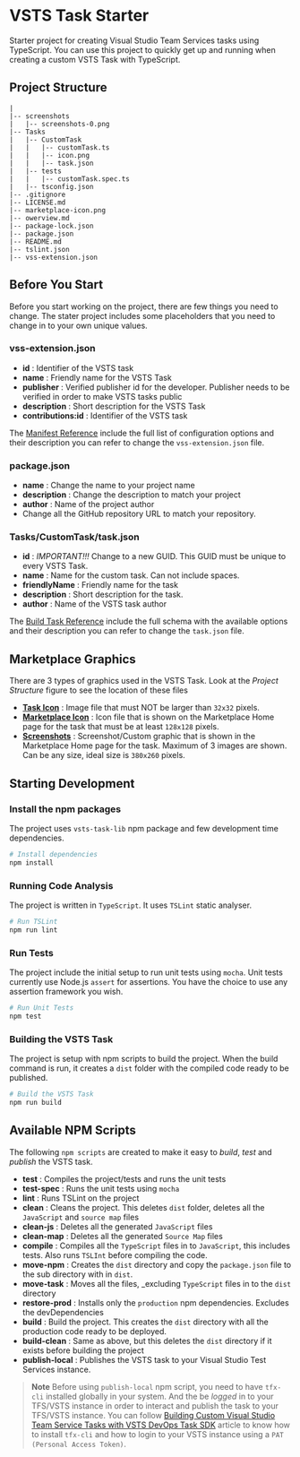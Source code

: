 # VSTS Task Starter
Starter project for creating Visual Studio Team Services tasks using TypeScript. You can use this project to quickly get up and running when creating a custom VSTS Task with TypeScript.


## Project Structure
```
|
|-- screenshots
|   |-- screenshots-0.png
|-- Tasks
|   |-- CustomTask
|   |   |-- customTask.ts
|   |   |-- icon.png
|   |   |-- task.json
|   |-- tests
|   |   |-- customTask.spec.ts
|   |-- tsconfig.json
|-- .gitignore
|-- LICENSE.md
|-- marketplace-icon.png
|-- owerview.md
|-- package-lock.json
|-- package.json
|-- README.md
|-- tslint.json
|-- vss-extension.json
```

## Before You Start
Before you start working on the project, there are few things you need to change. The stater project includes some placeholders that you need to change in to your own unique values.

### vss-extension.json

* **id** : Identifier of the VSTS task
* **name** : Friendly name for the VSTS Task
* **publisher** : Verified publisher id for the developer. Publisher needs to be verified in order to make VSTS tasks public
* **description** :  Short description for the VSTS Task
* **contributions:id** : Identifier of the VSTS task

The [Manifest Reference](1) include the full list of configuration options and their description you can refer to change the `vss-extension.json` file.

### package.json

* **name** : Change the name to your project name
* **description** : Change the description to match your project
* **author** : Name of the project author
* Change all the GitHub repository URL to match your repository.

### Tasks/CustomTask/task.json

* **id** : _IMPORTANT!!!_ Change to a new GUID. This GUID must be unique to every VSTS Task.
* **name** : Name for the custom task. Can not include spaces.
* **friendlyName** : Friendly name for the task
* **description** : Short description for the task.
* **author** : Name of the VSTS task author

The [Build Task Reference](2) include the full schema with the available options and their description you can refer to change the `task.json` file.

## Marketplace Graphics
There are 3 types of graphics used in the VSTS Task. Look at the _Project Structure_ figure to see the location of these files

* **[Task Icon](task-icon)** : Image file that must NOT be larger than `32x32` pixels.
* **[Marketplace Icon](marketplace-icon)** : Icon file that is shown on the Marketplace Home page for the task that must be at least `128x128` pixels.
* **[Screenshots](screenshot-img)** : Screenshot/Custom graphic that is shown in the Marketplace Home page for the task. Maximum of 3 images are shown. Can be any size, ideal size is `380x260` pixels.


## Starting Development
### Install the npm packages
The project uses `vsts-task-lib` npm package and few development time dependencies.

```bash
# Install dependencies
npm install
```

### Running Code Analysis
The project is written in `TypeScript`. It uses `TSLint` static analyser.

```bash
# Run TSLint
npm run lint
```

### Run Tests
The project include the initial setup to run unit tests using `mocha`. Unit tests currently use Node.js `assert` for assertions. You have the choice to use any assertion framework you wish.

```bash
# Run Unit Tests
npm test
```

### Building the VSTS Task
The project is setup with npm scripts to build the project. When the build command is run, it creates a `dist` folder with the compiled code ready to be published.

```bash
# Build the VSTS Task
npm run build
```

## Available NPM Scripts
The following `npm scripts` are created to make it easy to _build_, _test_ and _publish_ the VSTS task.

* **test** : Compiles the project/tests and runs the unit tests
* **test-spec** : Runs the unit tests using `mocha`
* **lint** : Runs TSLint on the project
* **clean** : Cleans the project. This deletes `dist` folder, deletes all the `JavaScript` and `source map` files
* **clean-js** : Deletes all the generated `JavaScript` files
* **clean-map** : Deletes all the generated `Source Map` files
* **compile** : Compiles all the `TypeScript` files in to `JavaScript`, this includes tests. Also runs `TSLInt` before compiling the code.
* **move-npm** : Creates the `dist` directory and copy the `package.json` file to the sub directory with in `dist`.
* **move-task** : Moves all the files, _excluding `TypeScript` files in to the `dist` directory
* **restore-prod** : Installs only the `production` npm dependencies. Excludes the devDependencies
* **build** : Build the project. This creates the `dist` directory with all the production code ready to be deployed.
* **build-clean** : Same as above, but this deletes the `dist` directory if it exists before building the project
* **publish-local** : Publishes the VSTS task to your Visual Studio Test Services instance.

> **Note**
> Before using `publish-local` npm script, you need to have `tfx-cli` installed globally in your system. And the be _logged_ in to your TFS/VSTS instance in order to interact and publish the task to your TFS/VSTS instance. You can follow [Building Custom Visual Studio Team Service Tasks with VSTS DevOps Task SDK](3) article to know how to install `tfx-cli` and how to login to your VSTS instance using a `PAT (Personal Access Token)`.



[1]: https://docs.microsoft.com/en-us/vsts/extend/develop/manifest
[2]: https://docs.microsoft.com/en-us/vsts/extend/develop/build-task-schema
[3]: https://wpdevkvk.wordpress.com/2017/08/05/building-custom-visual-studio-team-service-tasks-with-vsts-devops-task-sdk/

[task-icon]: https://raw.githubusercontent.com/kasunkv/vsts-task-starter/update-readme/Tasks/CustomTask/icon.png
[marketplace-icon]: https://raw.githubusercontent.com/kasunkv/vsts-task-starter/master/marketplace-icon.png
[screenshot-img]: https://raw.githubusercontent.com/kasunkv/vsts-task-starter/update-readme/screenshots/screenshot-0.png